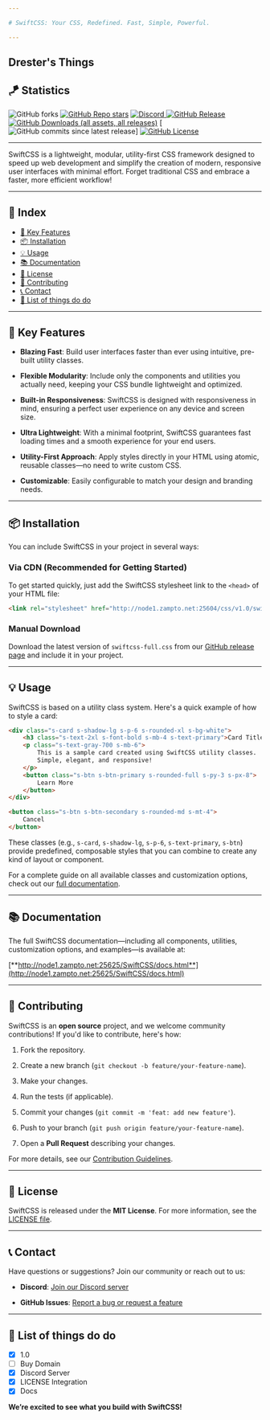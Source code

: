 ```yaml
---

# SwiftCSS: Your CSS, Redefined. Fast, Simple, Powerful.

---
```

Drester's Things
---
## 🪁 Statistics

![GitHub forks](https://img.shields.io/github/forks/SwiftCSS-library/SwiftCSS)
[![GitHub Repo stars](https://img.shields.io/github/stars/SwiftCSS-library/SwiftCSS)](https://github.com/SwiftCSS-library/SwiftCSS/stargazers)
[![Discord](https://img.shields.io/discord/1399102025509109770?style=flat\&logo=discord\&label=Discord)
](https://discord.gg/RYntYyuay7)
[![GitHub Release](https://img.shields.io/github/v/release/SwiftCSS-library/SwiftCSS)](https://github.com/SwiftCSS-library/SwiftCSS/releases)
[![GitHub Downloads (all assets, all releases)](https://img.shields.io/github/downloads/SwiftCSS-library/SwiftCSS/total)](https://github.com/SwiftCSS-library/SwiftCSS/releases)
[![GitHub commits since latest release](https://img.shields.io/github/commits-since/SwiftCSS-library/SwiftCSS/latest)]
[![GitHub License](https://img.shields.io/github/license/SwiftCSS-library/SwiftCSS)](https://github.com/SwiftCSS-library/SwiftCSS/blob/main/LICENSE)

---

SwiftCSS is a lightweight, modular, utility-first CSS framework designed to speed up web development and simplify the creation of modern, responsive user interfaces with minimal effort. Forget traditional CSS and embrace a faster, more efficient workflow!

---

## 📂 Index

- [🚀 Key Features](#-key-features)
- [📦 Installation](#-installation)
- [💡 Usage](#-usage)
- [📚 Documentation](#-documentation)
- [📄 License](#-license)
- [🤝 Contributing](#-contributing)
- [📞 Contact](#-contact)
- [📑 List of things do do](#-list-of-things-do-do)

---

## 🚀 Key Features

* **Blazing Fast**: Build user interfaces faster than ever using intuitive, pre-built utility classes.

* **Flexible Modularity**: Include only the components and utilities you actually need, keeping your CSS bundle lightweight and optimized.

* **Built-in Responsiveness**: SwiftCSS is designed with responsiveness in mind, ensuring a perfect user experience on any device and screen size.

* **Ultra Lightweight**: With a minimal footprint, SwiftCSS guarantees fast loading times and a smooth experience for your end users.

* **Utility-First Approach**: Apply styles directly in your HTML using atomic, reusable classes—no need to write custom CSS.

* **Customizable**: Easily configurable to match your design and branding needs.

---

## 📦 Installation

You can include SwiftCSS in your project in several ways:

### Via CDN (Recommended for Getting Started)

To get started quickly, just add the SwiftCSS stylesheet link to the `<head>` of your HTML file:

```html
<link rel="stylesheet" href="http://node1.zampto.net:25604/css/v1.0/swiftcss-full.css" />
```

### Manual Download

Download the latest version of `swiftcss-full.css` from our [GitHub release page](https://github.com/SwiftCSS-library/SwiftCSS) and include it in your project.

---

## 💡 Usage

SwiftCSS is based on a utility class system. Here's a quick example of how to style a card:

```html
<div class="s-card s-shadow-lg s-p-6 s-rounded-xl s-bg-white">
    <h3 class="s-text-2xl s-font-bold s-mb-4 s-text-primary">Card Title</h3>
    <p class="s-text-gray-700 s-mb-6">
        This is a sample card created using SwiftCSS utility classes.
        Simple, elegant, and responsive!
    </p>
    <button class="s-btn s-btn-primary s-rounded-full s-py-3 s-px-8">
        Learn More
    </button>
</div>

<button class="s-btn s-btn-secondary s-rounded-md s-mt-4">
    Cancel
</button>
```

These classes (e.g., `s-card`, `s-shadow-lg`, `s-p-6`, `s-text-primary`, `s-btn`) provide predefined, composable styles that you can combine to create any kind of layout or component.

For a complete guide on all available classes and customization options, check out our [full documentation](http://node1.zampto.net:25625/SwiftCSS/docs.html).

---

## 📚 Documentation

The full SwiftCSS documentation—including all components, utilities, customization options, and examples—is available at:

[**http://node1.zampto.net:25625/SwiftCSS/docs.html**](http://node1.zampto.net:25625/SwiftCSS/docs.html)

---

## 🤝 Contributing

SwiftCSS is an **open source** project, and we welcome community contributions! If you'd like to contribute, here's how:

1. Fork the repository.

2. Create a new branch (`git checkout -b feature/your-feature-name`).

3. Make your changes.

4. Run the tests (if applicable).

5. Commit your changes (`git commit -m 'feat: add new feature'`).

6. Push to your branch (`git push origin feature/your-feature-name`).

7. Open a **Pull Request** describing your changes.

For more details, see our [Contribution Guidelines](https://github.com/SwiftCSS-library/SwiftCSS/tree/main).

---

## 📄 License

SwiftCSS is released under the **MIT License**. For more information, see the [LICENSE file](https://github.com/SwiftCSS-library/SwiftCSS/blob/main/LICENSE).

---

## 📞 Contact

Have questions or suggestions? Join our community or reach out to us:

* **Discord**: [Join our Discord server](https://discord.gg/RYntYyuay7)

* **GitHub Issues**: [Report a bug or request a feature](https://github.com/SwiftCSS-library/SwiftCSS/issues)

---

## 📑 List of things do do

- [x] 1.0
- [ ] Buy Domain
- [x] Discord Server
- [x] LICENSE Integration
- [x] Docs

**We’re excited to see what you build with SwiftCSS!**
